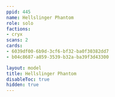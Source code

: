 ```yaml
---
ppid: 445
name: Hellslinger Phantom
role: solo
factions:
- cryx
scans: 2
cards:
- 6039df00-6b9d-3cf6-bf32-ba0f30382dd7
- b04c8687-a859-3539-b32a-ba39f3d43300

layout: model
title: Hellslinger Phantom
disableToc: true
hidden: true
---
```

